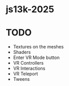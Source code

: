 # js13k-2025

# TODO
- Textures on the meshes
- Shaders
- Enter VR Mode button
- VR Controllers
- VR Interactions
- VR Teleport
- Tweens
